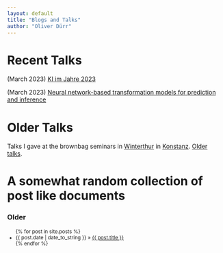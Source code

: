 ```yaml
---
layout: default
title: "Blogs and Talks"
author: "Oliver Dürr"
---
```

# Recent Talks

(March 2023) [KI im Jahre 2023](https://oduerr.github.io/talks/ki_2023.html)

(March 2023) [Neural network-based transformation models for prediction and inference](https://www.dropbox.com/s/jf0gxpmm99fuucx/kneib_OD_BS.pdf?dl=0)

# Older Talks
Talks I gave at the brownbag seminars in [Winterthur](https://tensorchiefs.github.io/bbs/) in [Konstanz](https://ioskn.github.io/bbs/). 
[Older talks](https://github.com/oduerr/blogs/old_talks.html).

# A somewhat random collection of post like documents 

<h3>Older</h3>
<small>
  <ul class="posts">
    {% for post in site.posts %}
      <li><span>{{ post.date | date_to_string }}</span> » <a href="{{ post.url }}" title="{{ post.title }}">{{ post.title }}</a></li>
    {% endfor %}
  </ul>
</small>
